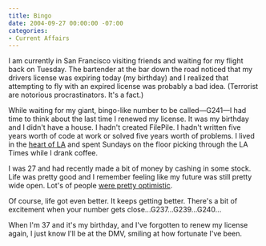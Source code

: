 ```yaml
---
title: Bingo
date: 2004-09-27 00:00:00 -07:00
categories:
- Current Affairs
---
```


<p>
I am currently in San Francisco visiting friends and waiting for my flight back on Tuesday. The bartender at the bar down the road noticed that my drivers license was expiring today (my birthday) and I realized that attempting to fly with an expired license was probably a bad idea. (Terrorist are notorious procrastinators. It's a fact.)
</p>
<p>
While waiting for my giant, bingo-like number to be called&#8212;G241&#8212;I had time to think about the last time I renewed my license. It was my birthday and I didn't have a house. I hadn't created FilePile. I hadn't written five years worth of code at work or solved five years worth of problems. I lived in the <a href="http://www.parklabrea.com/">heart of LA</a> and spent Sundays on the floor picking through the LA Times while I drank coffee.
</p>
<p>
I was 27 and had recently made a bit of money by cashing in some stock. Life was pretty good and I remember feeling like my future was still pretty wide open. Lot's of people <a href="http://www.wired.com/wired/archive/5.07/longboom.html">were pretty optimistic</a>.
</p>
<p>
Of course, life got even better. It keeps getting better. There's a bit of excitement when your number gets close...G237...G239...G240...
</p>
<p>
When I'm 37 and it's my birthday, and I've forgotten to renew my license again, I just know I'll be at the DMV, smiling at how fortunate I've been.
</p>
